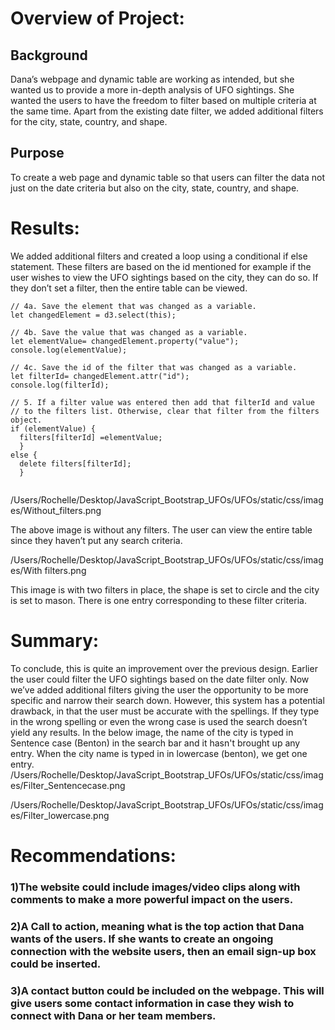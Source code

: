 # Overview of Project: 
## Background
Dana’s webpage and dynamic table are working as intended, but she wanted us to provide a more in-depth analysis of UFO sightings. She wanted the users to have the freedom to filter based on multiple criteria at the same time. Apart from the existing date filter, we added additional filters for the city, state, country, and shape.

## Purpose 
To create a web page and dynamic table so that users can filter the data not just on the date criteria but also on the city, state, country, and shape. 
# Results: 
We added additional filters and created a loop using a conditional if else statement. These filters are based on the id mentioned for example if the user wishes to view the UFO sightings based on the city, they can do so. If they don’t set a filter, then the entire table can be viewed. 

```
// 4a. Save the element that was changed as a variable.
let changedElement = d3.select(this);

// 4b. Save the value that was changed as a variable.
let elementValue= changedElement.property("value");
console.log(elementValue);

// 4c. Save the id of the filter that was changed as a variable.
let filterId= changedElement.attr("id");
console.log(filterId);

// 5. If a filter value was entered then add that filterId and value
// to the filters list. Otherwise, clear that filter from the filters object.
if (elementValue) {
  filters[filterId] =elementValue;
  }
else {
  delete filters[filterId];
  }
  
```
/Users/Rochelle/Desktop/JavaScript_Bootstrap_UFOs/UFOs/static/css/images/Without_filters.png


The above image is without any filters. The user can view the entire table since they haven’t put any search criteria. 


/Users/Rochelle/Desktop/JavaScript_Bootstrap_UFOs/UFOs/static/css/images/With filters.png

This image is with two filters in place, the shape is set to circle and the city is set to mason. There is one entry corresponding to these filter criteria. 

# Summary: 
To conclude, this is quite an improvement over the previous design. Earlier the user could filter the UFO sightings based on the date filter only. Now we’ve added additional filters giving the user the opportunity to be more specific and narrow their search down. 
However, this system has a potential drawback, in that the user must be accurate with the spellings. If they type in the wrong spelling or even the wrong case is used the search doesn’t yield any results. In the below image, the name of the city is typed in Sentence case (Benton) in the search bar and it hasn't brought up any entry. When the city name is typed in in lowercase (benton), we get one entry. 
/Users/Rochelle/Desktop/JavaScript_Bootstrap_UFOs/UFOs/static/css/images/Filter_Sentencecase.png

/Users/Rochelle/Desktop/JavaScript_Bootstrap_UFOs/UFOs/static/css/images/Filter_lowercase.png
 

# Recommendations:
### 1)The website could include images/video clips along with comments to make a more powerful impact on the users.
### 2)A Call to action, meaning what is the top action that Dana wants of the users. If she wants to create an ongoing connection with the website users, then an email sign-up box could be inserted. 
### 3)A contact button could be included on the webpage. This will give users some contact information in case they wish to connect with Dana or her team members. 

